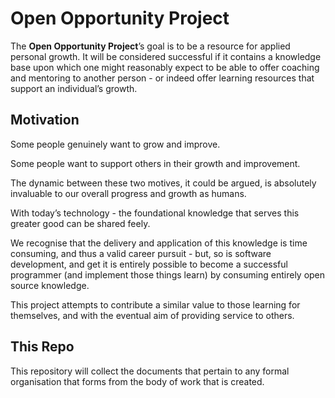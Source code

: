 # Open Opportunity Project

The **Open Opportunity Project**’s goal is to be a resource for applied personal growth. It will be considered successful if it contains a knowledge base upon which one might reasonably expect to be able to offer coaching and mentoring to another person - or indeed offer learning resources that support an individual’s growth.

## Motivation

Some people genuinely want to grow and improve. 

Some people want to support others in their growth and improvement.

The dynamic between these two motives, it could be argued, is absolutely invaluable to our overall progress and growth as humans.

With today’s technology - the foundational knowledge that serves this greater good can be shared feely.

We recognise that the delivery and application of this knowledge is time consuming, and thus a valid career pursuit - but, so is software development, and get it is entirely possible to become a successful programmer (and implement those things learn) by consuming entirely open source knowledge.

This project attempts to contribute a similar value to those learning for themselves, and with the eventual aim of providing service to others.

## This Repo

This repository will collect the documents that pertain to any formal organisation that forms from the body of work that is created.
